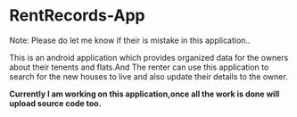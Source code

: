 # RentRecords-App
Note: Please do let me know if their is mistake in this application..

This is an android application which provides organized data for the owners about their tenents and flats.And The renter can use this application to search for the 
new houses to live and also update their details to the owner.

**Currently I am working on this application,once all the work is done will upload source code too.**
